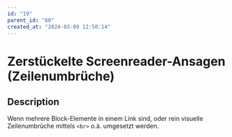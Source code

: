 ```yaml
---
id: "19"
parent_id: "60"
created_at: "2024-03-09 12:50:14"
---
```


# Zerstückelte Screenreader-Ansagen (Zeilenumbrüche)

## Description

Wenn mehrere Block-Elemente in einem Link sind, oder rein visuelle Zeilenumbrüche mittels `<br>` o.ä. umgesetzt werden.